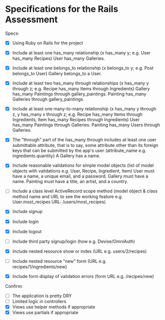 # Specifications for the Rails Assessment

Specs:
- [x] Using Ruby on Rails for the project
- [x] Include at least one has_many relationship (x has_many y; e.g. User has_many Recipes)
        User has_many Galleries.
- [x] Include at least one belongs_to relationship (x belongs_to y; e.g. Post belongs_to User)
        Gallery belongs_to a User.
- [x] Include at least two has_many through relationships (x has_many y through z; e.g. Recipe has_many Items through Ingredients)
        Gallery has_many Paintings through gallery_paintings. Painting has_many Galleries through gallery_paintings.
- [x] Include at least one many-to-many relationship (x has_many y through z, y has_many x through z; e.g. Recipe has_many Items through Ingredients, Item has_many Recipes through Ingredients)
        User has_many Paintings through Galleries. Painting has_many Users through Galleries.
- [x] The "through" part of the has_many through includes at least one user submittable attribute, that is to say, some attribute other than its foreign keys that can be submitted by the app's user (attribute_name e.g. ingredients.quantity)
        A Gallery has a name.
- [x] Include reasonable validations for simple model objects (list of model objects with validations e.g. User, Recipe, Ingredient, Item)
        User must have a name, a unique email, and a password.
        Gallery must have a name.
        Painting must have a title, an artist, and a country.
- [ ] Include a class level ActiveRecord scope method (model object & class method name and URL to see the working feature e.g. User.most_recipes URL: /users/most_recipes)

- [x] Include signup
- [x] Include login
- [x] Include logout
- [ ] Include third party signup/login (how e.g. Devise/OmniAuth)
- [x] Include nested resource show or index (URL e.g. users/2/recipes)
- [ ] Include nested resource "new" form (URL e.g. recipes/1/ingredients/new)
- [x] Include form display of validation errors (form URL e.g. /recipes/new)

Confirm:
- [ ] The application is pretty DRY
- [ ] Limited logic in controllers
- [x] Views use helper methods if appropriate
- [x] Views use partials if appropriate
